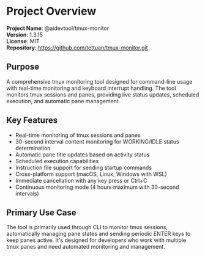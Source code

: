 # Project Overview

**Project Name**: @aidevtool/tmux-monitor  
**Version**: 1.3.15  
**License**: MIT  
**Repository**: https://github.com/tettuan/tmux-monitor.git

## Purpose
A comprehensive tmux monitoring tool designed for command-line usage with real-time monitoring and keyboard interrupt handling. The tool monitors tmux sessions and panes, providing live status updates, scheduled execution, and automatic pane management.

## Key Features
- Real-time monitoring of tmux sessions and panes
- 30-second interval content monitoring for WORKING/IDLE status determination
- Automatic pane title updates based on activity status
- Scheduled execution capabilities
- Instruction file support for sending startup commands
- Cross-platform support (macOS, Linux, Windows with WSL)
- Immediate cancellation with any key press or Ctrl+C
- Continuous monitoring mode (4 hours maximum with 30-second intervals)

## Primary Use Case
The tool is primarily used through CLI to monitor tmux sessions, automatically managing pane states and sending periodic ENTER keys to keep panes active. It's designed for developers who work with multiple tmux panes and need automated monitoring and management.